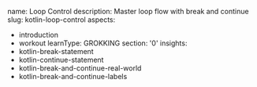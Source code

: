 name: Loop Control
description: Master loop flow with break and continue
slug: kotlin-loop-control
aspects:
  - introduction
  - workout
learnType: GROKKING
section: '0'
insights:
  - kotlin-break-statement
  - kotlin-continue-statement
  - kotlin-break-and-continue-real-world
  - kotlin-break-and-continue-labels